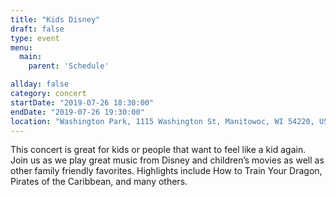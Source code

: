 ```yaml
---
title: "Kids Disney"
draft: false
type: event
menu: 
  main:
    parent: 'Schedule'

allday: false
category: concert
startDate: "2019-07-26 18:30:00"
endDate: "2019-07-26 19:30:00"
location: "Washington Park, 1115 Washington St, Manitowoc, WI 54220, USA"
---
```

This concert is great for kids or people that want to feel like a kid again. Join us as we play great music from Disney and children’s movies as well as other family friendly favorites. Highlights include How to Train Your Dragon, Pirates of the Caribbean, and many others.
